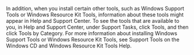 <Token xmlns:xlink="http://www.w3.org/1999/xlink">In addition, when you install certain other tools, such as Windows Support Tools or Windows Resource Kit Tools, information about these tools might appear in Help and Support Center. To see the tools that are available to you, in Help and Support Center, under <ui xmlns="http://ddue.schemas.microsoft.com/authoring/2003/5">Support Tasks</ui>, click <ui xmlns="http://ddue.schemas.microsoft.com/authoring/2003/5">Tools</ui>, and then click <ui xmlns="http://ddue.schemas.microsoft.com/authoring/2003/5">Tools by Category</ui>. For more information about installing Windows Support Tools or Windows Resource Kit Tools, see <link xmlns:xlink="http://www.w3.org/1999/xlink" xlink:href="baa79cdd-83b0-4f10-9356-b2d14462d5b2" xmlns="http://ddue.schemas.microsoft.com/authoring/2003/5">Support Tools on the Windows CD</link> and <link xmlns:xlink="http://www.w3.org/1999/xlink" xlink:href="08dfabba-a20e-4e9f-b344-5b58961d5e4d" xmlns="http://ddue.schemas.microsoft.com/authoring/2003/5">Windows Resource Kit Tools Help</link>.</Token>